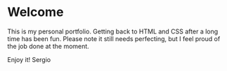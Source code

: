 # Welcome

This is my personal portfolio. Getting back to HTML and CSS after a long time has been fun. Please note it still needs perfecting, but I feel proud of the job done at the moment.

Enjoy it!
Sergio

